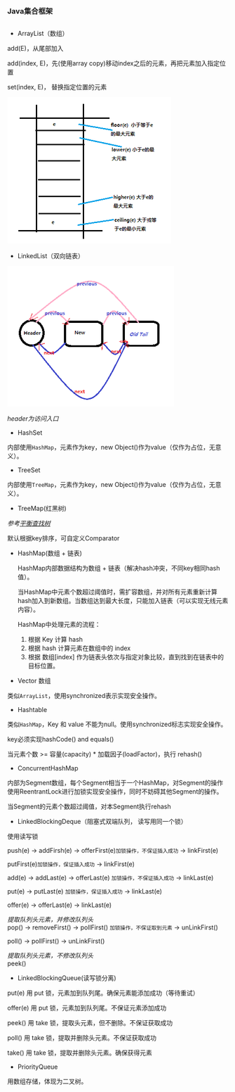 ### Java集合框架

##

* ArrayList（数组）

add(E)，从尾部加入  

add(index, E)，先(使用array copy)移动index之后的元素，再把元素加入指定位置

set(index, E)， 替换指定位置的元素


![](image/ArrayList.png)


* LinkedList（双向链表）

![](image/LinkedList.png)

*header为访问入口*

* HashSet

内部使用`HashMap`，元素作为key，new Object()作为value（仅作为占位，无意义）。

* TreeSet

内部使用`TreeMap`，元素作为key，new Object()作为value（仅作为占位，无意义）。

* TreeMap(红黑树)

*参考[平衡查找树](../../design/算法.html)*

默认根据key排序，可自定义Comparator

* HashMap(数组 + 链表)

  HashMap内部数据结构为数组 +  链表（解决hash冲突，不同key相同hash值）。

  当HashMap中元素个数超过阈值时，需扩容数组，并对所有元素重新计算hash加入到新数组。当数组达到最大长度，只能加入链表（可以实现无线元素内容）。

  HashMap中处理元素的流程：  
	1. 根据 Key 计算 hash  
	2. 根据 hash 计算元素在数组中的 index  
	3. 根据 数组[index] 作为链表头依次与指定对象比较，直到找到在链表中的目标位置。


* Vector 数组

类似`ArrayList`，使用synchronized表示实现安全操作。

* Hashtable

类似`HashMap`，Key 和 value 不能为null。使用synchronized标志实现安全操作。

key必须实现hashCode() and equals()

当元素个数 >= 容量(capacity) * 加载因子(loadFactor)，执行 rehash()

* ConcurrentHashMap

内部为Segment数组，每个Segment相当于一个HashMap，对Segment的操作使用ReentrantLock进行加锁实现安全操作，同时不妨碍其他Segment的操作。

当Segment的元素个数超过阈值，对本Segment执行rehash

* LinkedBlockingDeque（阻塞式双端队列， 读写用同一个锁）

使用读写锁

push(e) -> addFirsh(e) -> offerFirst(e)`加锁操作，不保证插入成功` -> linkFirst(e)

putFirst(e)`加锁操作，保证插入成功` -> linkFirst(e)

add(e) -> addLast(e) -> offerLast(e) `加锁操作，不保证插入成功` -> linkLast(e)

put(e) -> putLast(e) `加锁操作，保证插入成功` -> linkLast(e)

offer(e) -> offerLast(e) -> linkLast(e)


*提取队列头元素，并修改队列头*  
pop() -> removeFirst() -> pollFirst() `加锁操作，不保证取到元素` -> unLinkFirst()

poll() -> pollFirst() -> unLinkFirst()


*提取队列头元素，不修改队列头*  
peek()

* LinkedBlockingQueue(读写锁分离)

put(e)  用 put 锁，元素加到队列尾。确保元素能添加成功（等待重试）

offer(e) 用 put 锁，元素加到队列尾。不保证元素添加成功

peek() 用 take 锁，提取头元素，但不删除。不保证获取成功

poll() 用 take 锁，提取并删除头元素。不保证获取成功

take() 用 take 锁，提取并删除头元素。确保获得元素

* PriorityQueue

用数组存储，体现为二叉树。


